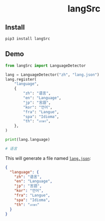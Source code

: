 <h1 style="text-align: center"> langSrc </h1>

## Install

```shell
pip3 install langSrc
```

## Demo

```python
from langSrc import LanguageDetector

lang = LanguageDetector("zh", "lang.json")
lang.register(
    "language",
    {
        "zh": "语言",
        "en": "Language",
        "jp": "言語",
        "kor": "언어",
        "fra": "Langue",
        "spa": "Idioma",
        "th": "ภาษา",
    },
)

print(lang.language)

# 语言
```

This will generate a file named [`lang.json`](./blob/main/lang.json):

```json title="lang.json"
{
  "language": {
    "zh": "语言",
    "en": "Language",
    "jp": "言語",
    "kor": "언어",
    "fra": "Langue",
    "spa": "Idioma",
    "th": "ภาษา"
  }
}
```
